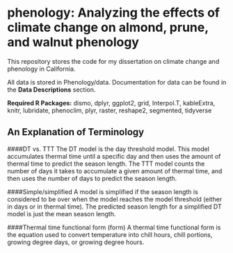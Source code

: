 # phenology: Analyzing the effects of climate change on almond, prune, and walnut phenology

This repository stores the code for my dissertation on climate change and phenology in California.

All data is stored in Phenology/data. Documentation for data can be found in the __Data Descriptions__ section.

__Required R Packages:__ dismo, dplyr, ggplot2, grid, Interpol.T, kableExtra, knitr, lubridate, phenoclim, plyr, raster, reshape2, segmented, tidyverse


## An Explanation of Terminology

####DT vs. TTT
The DT model is the day threshold model. This model accumulates thermal time until a specific day and then uses the amount of thermal time to predict the season length. The TTT model counts the number of days it takes to accumulate a given amount of thermal time, and then uses the number of days to predict the season length.

 
####Simple/simplified
A model is simplified if the season length is considered to be over when the model reaches the model threshold (either in days or in thermal time). The predicted season length for a simplified DT model is just the mean season length.


####Thermal time functional form (form)
A thermal time functional form is the equation used to convert temperature into chill hours, chill portions, growing degree days, or growing degree hours.

